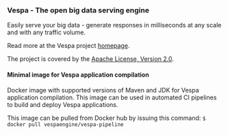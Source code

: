 ### Vespa - The open big data serving engine
Easily serve your big data - generate responses in milliseconds at any scale and with any traffic volume.

Read more at the Vespa project [homepage](http://docs.vespa.ai).

The project is covered by the [Apache License, Version 2.0](https://www.apache.org/licenses/LICENSE-2.0).

#### Minimal image for Vespa application compilation
Docker image with supported versions of Maven and JDK for Vespa application compilation. This image can be used in automated CI pipelines to build and deploy Vespa applications. 

This image can be pulled from Docker hub by issuing this command:
`$ docker pull vespaengine/vespa-pipeline` 